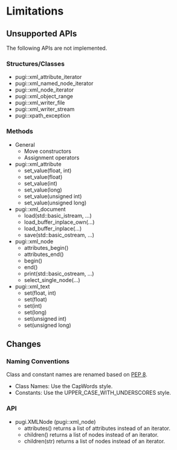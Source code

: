 # Limitations

## Unsupported APIs

The following APIs are not implemented.

### Structures/Classes

- pugi::xml_attribute_iterator
- pugi::xml_named_node_iterator
- pugi::xml_node_iterator
- pugi::xml_object_range
- pugi::xml_writer_file
- pugi::xml_writer_stream
- pugi::xpath_exception

### Methods

- General
  - Move constructors
  - Assignment operators
- pugi::xml_attribute
  - set_value(float, int)
  - set_value(float)
  - set_value(int)
  - set_value(long)
  - set_value(unsigned int)
  - set_value(unsigned long)
- pugi::xml_document
  - load(std::basic_istream, ...)
  - load_buffer_inplace_own(...)
  - load_buffer_inplace(...)
  - save(std::basic_ostream, ...)
- pugi::xml_node
  - attributes_begin()
  - attributes_end()
  - begin()
  - end()
  - print(std::basic_ostream, ...)
  - select_single_node(...)
- pugi::xml_text
  - set(float, int)
  - set(float)
  - set(int)
  - set(long)
  - set(unsigned int)
  - set(unsigned long)

## Changes

### Naming Conventions

Class and constant names are renamed based on [PEP 8](https://peps.python.org/pep-0008/#naming-conventions).

- Class Names: Use the CapWords style.
- Constants: Use the UPPER_CASE_WITH_UNDERSCORES style.

### API

- pugi.XMLNode (pugi::xml_node)
  - attributes() returns a list of attributes instead of an iterator.
  - children() returns a list of nodes instead of an iterator.
  - children(str) returns a list of nodes instead of an iterator.
